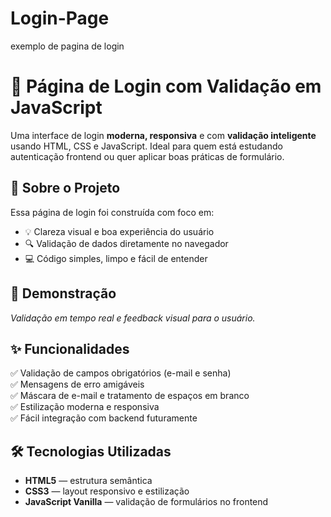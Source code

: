 # Login-Page
exemplo de pagina de login

# 🔐 Página de Login com Validação em JavaScript

Uma interface de login **moderna, responsiva** e com **validação inteligente** usando HTML, CSS e JavaScript. Ideal para quem está estudando autenticação frontend ou quer aplicar boas práticas de formulário.

## 🧠 Sobre o Projeto

Essa página de login foi construída com foco em:
- 💡 Clareza visual e boa experiência do usuário
- 🔍 Validação de dados diretamente no navegador
- 💻 Código simples, limpo e fácil de entender

## 📸 Demonstração
      
*Validação em tempo real e feedback visual para o usuário.*

## ✨ Funcionalidades

✅ Validação de campos obrigatórios (e-mail e senha)  
✅ Mensagens de erro amigáveis  
✅ Máscara de e-mail e tratamento de espaços em branco  
✅ Estilização moderna e responsiva  
✅ Fácil integração com backend futuramente

## 🛠️ Tecnologias Utilizadas

- **HTML5** — estrutura semântica
- **CSS3** — layout responsivo e estilização
- **JavaScript Vanilla** — validação de formulários no frontend
